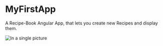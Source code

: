 # MyFirstApp

A Recipe-Book Angular App, that lets you create new Recipes and display them.

![In a single picture](https://www.bbcgoodfood.com/sites/default/files/recipe-collections/collection-image/2013/05/caponata-pasta_1.jpg)

